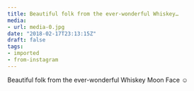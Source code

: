 ```yaml
---
title: Beautiful folk from the ever-wonderful Whiskey…
media:
- url: media-0.jpg
date: "2018-02-17T23:13:15Z"
draft: false
tags:
- imported
- from-instagram
---
```

Beautiful folk from the ever-wonderful Whiskey Moon Face ☺️
